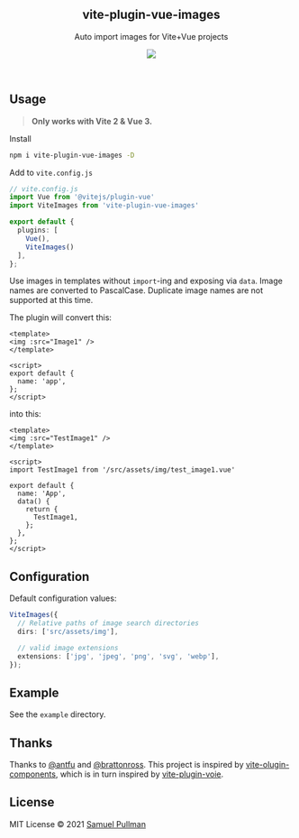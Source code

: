 <h2 align='center'>vite-plugin-vue-images</h2>

<p align='center'>Auto import images for Vite+Vue projects</p>

<p align='center'>
<a href='https://www.npmjs.com/package/vite-plugin-vue-images'>
  <img src='https://img.shields.io/npm/v/vite-plugin-vue-images?color=222&style=flat-square'>
</a>
</p>

<br>

## Usage

> **Only works with Vite 2 & Vue 3.**

Install

```bash
npm i vite-plugin-vue-images -D
```

Add to `vite.config.js`

```ts
// vite.config.js
import Vue from '@vitejs/plugin-vue'
import ViteImages from 'vite-plugin-vue-images'

export default {
  plugins: [
    Vue(),
    ViteImages()
  ],
};
```

Use images in templates without `import`-ing and exposing via `data`. Image names are converted to PascalCase. Duplicate image names are not
supported at this time.

The plugin will convert this:

```vue
<template>
<img :src="Image1" />
</template>

<script>
export default {
  name: 'app',
};
</script>
```

into this:

```vue
<template>
<img :src="TestImage1" />
</template>

<script>
import TestImage1 from '/src/assets/img/test_image1.vue'

export default {
  name: 'App',
  data() {
    return {
      TestImage1,
    };
  },
};
</script>
```

## Configuration

Default configuration values:

```ts
ViteImages({
  // Relative paths of image search directories
  dirs: ['src/assets/img'],

  // valid image extensions
  extensions: ['jpg', 'jpeg', 'png', 'svg', 'webp'],
});
```

## Example

See the `example` directory.

## Thanks

Thanks to [@antfu](https://github.com/antfu) and [@brattonross](https://github.com/brattonross). This project is inspired by
[vite-olugin-components](https://github.com/antfu/vite-plugin-components), which is in turn inspired by [vite-plugin-voie](https://github.com/vamplate/vite-plugin-voie).

## License

MIT License © 2021 [Samuel Pullman](https://github.com/sampullman)
